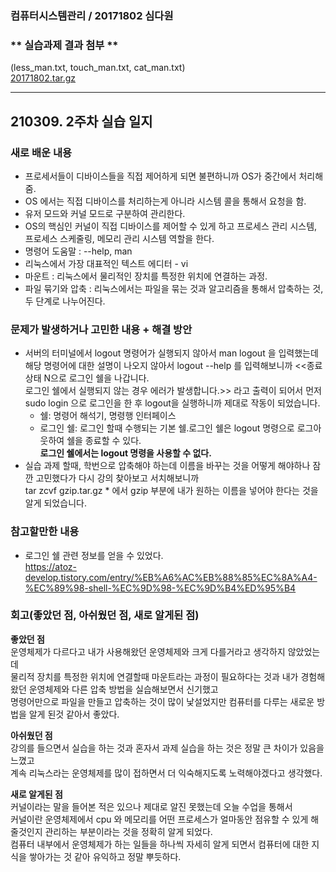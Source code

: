 ### 컴퓨터시스템관리 / 20171802 심다원

### ** **실습과제 결과 첨부** **   
  (less_man.txt, touch_man.txt, cat_man.txt)   
	[20171802.tar.gz](https://github.com/Plant-SimDawon/20171802-computer-system/files/6110205/20171802.tar.gz)  

---   

## 210309. 2주차 실습 일지


### **새로 배운 내용**
  
  + 프로세서들이 디바이스들을 직접 제어하게 되면 불편하니까 OS가 중간에서 처리해줌.
  + OS 에서는 직접 디바이스를 처리하는게 아니라 시스템 콜을 통해서 요청을 함.   
  + 유저 모드와 커널 모드로 구분하여 관리한다.   
  + OS의 핵심인 커널이 직접 디바이스를 제어할 수 있게 하고 프로세스 관리 시스템,   
    프로세스 스케줄링, 메모리 관리 시스템 역할을 한다.  
  + 명령어 도움말 : --help, man    
  + 리눅스에서 가장 대표적인 텍스트 에디터 - vi      
  + 마운트 : 리눅스에서 물리적인 장치를 특정한 위치에 연결하는 과정.  
  + 파일 묶기와 압축 : 리눅스에서는 파일을 묶는 것과 알고리즘을 통해서 압축하는 것, 
    두 단계로 나누어진다.
    
    
### **문제가 발생하거나 고민한 내용 + 해결 방안**  


  + 서버의 터미널에서 logout 명령어가 실행되지 않아서 man logout 을 입력했는데
    해당 명령어에 대한 설명이 나오지 않아서 logout --help 를 입력해보니까 <<종료 상태 N으로 로그인 쉘을 나갑니다.   
    로그인 쉘에서 실행되지 않는 경우 에러가 발생합니다.>> 라고 출력이 되어서 먼저 sudo login 으로 로그인을 한 후 
    logout을 실행하니까 제대로 작동이 되었습니다. 
    * 쉘: 명령어 해석기, 명령행 인터페이스
    * 로그인 쉘: 로그인 할때 수행되는 기본 쉘.로그인 쉘은 logout 명령으로 로그아웃하여 쉘을 종료할 수 있다.   
      **로그인 쉘에서는 logout 명령을 사용할 수 없다.**
  + 실습 과제 할때, 학번으로 압축해야 하는데 이름을 바꾸는 것을 어떻게 해야하나 잠깐 고민했다가
    다시 강의 찾아보고 서치해보니까   
    tar zcvf gzip.tar.gz * 에서 gzip 부분에 내가 원하는 이름을 넣어야 한다는 것을 알게 되었습니다.   




### **참고할만한 내용**   
  + 로그인 쉘 관련 정보를 얻을 수 있었다.  
  https://atoz-develop.tistory.com/entry/%EB%A6%AC%EB%88%85%EC%8A%A4-%EC%89%98-shell-%EC%9D%98-%EC%9D%B4%ED%95%B4

### **회고(좋았던 점, 아쉬웠던 점, 새로 알게된 점)**

**좋았던 점**   
운영체제가 다르다고 내가 사용해왔던 운영체제와 크게 다를거라고 생각하지 않았었는데    
물리적 장치를 특정한 위치에 연결할때 마운트라는 과정이 필요하다는 것과 내가 경험해왔던 운영체제와 다른 압축 방법을 실습해보면서 신기했고       
명령어만으로 파일을 만들고 압축하는 것이 많이 낯설었지만 컴퓨터를 다루는 새로운 방법을 알게 된것 같아서 좋았다.   



**아쉬웠던 점**    
강의를 들으면서 실습을 하는 것과 혼자서 과제 실습을 하는 것은 정말 큰 차이가 있음을 느꼈고   
계속 리눅스라는 운영체제를 많이 접하면서 더 익숙해지도록 노력해야겠다고 생각했다.   


**새로 알게된 점**   
커널이라는 말을 들어본 적은 있으나 제대로 알진 못했는데 오늘 수업을 통해서   
커널이란 운영체제에서 cpu 와 메모리를 어떤 프로세스가 얼마동안 점유할 수 있게 해줄것인지 관리하는 부분이라는 것을 정확히 알게 되었다.   
컴퓨터 내부에서 운영체제가 하는 일들을 하나씩 자세히 알게 되면서 컴퓨터에 대한 지식을 쌓아가는 것 같아 유익하고 정말 뿌듯하다. 


   
  
